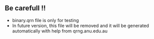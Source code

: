 ## Be carefull !!

- binary.qrn file is only for testing
- In future version, this file will be removed and it will be generated automatically with help from qrng.anu.edu.au
